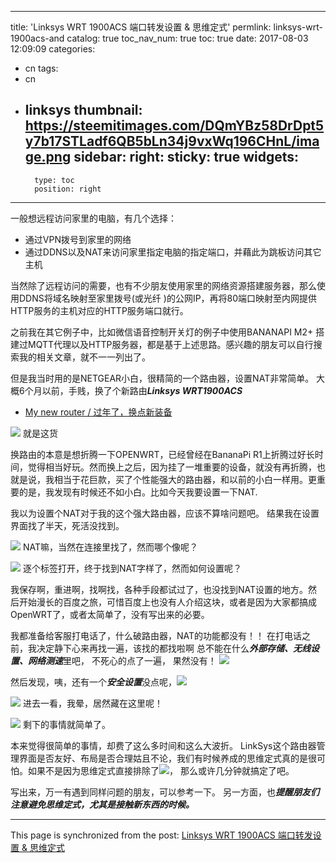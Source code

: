 
---
title: 'Linksys WRT 1900ACS 端口转发设置 & 思维定式'
permlink: linksys-wrt-1900acs-and
catalog: true
toc_nav_num: true
toc: true
date: 2017-08-03 12:09:09
categories:
- cn
tags:
- cn
- linksys
thumbnail: https://steemitimages.com/DQmYBz58DrDpt5y7b17STLadf6QB5bLn34j9vxWq196CHnL/image.png
sidebar:
    right:
        sticky: true
widgets:
    -
        type: toc
        position: right
---


一般想远程访问家里的电脑，有几个选择：
* 通过VPN拨号到家里的网络
* 通过DDNS以及NAT来访问家里指定电脑的指定端口，并藉此为跳板访问其它主机

当然除了远程访问的需要，也有不少朋友使用家里的网络资源搭建服务器，那么使用DDNS将域名映射至家里拨号(或光纤 )的公网IP，再将80端口映射至内网提供HTTP服务的主机对应的HTTP服务端口就行。

之前我在其它例子中，比如微信语音控制开关灯的例子中使用BANANAPI M2+ 搭建过MQTT代理以及HTTP服务器，都是基于上述思路。感兴趣的朋友可以自行搜索我的相关文章，就不一一列出了。

但是我当时用的是NETGEAR小白，很精简的一个路由器，设置NAT非常简单。
大概6个月以前，手贱，换了个新路由***Linksys WRT1900ACS***
* [My new router / 过年了，换点新装备](https://steemit.com/life/@oflyhigh/my-new-router)

![](https://steemitimages.com/DQmYBz58DrDpt5y7b17STLadf6QB5bLn34j9vxWq196CHnL/image.png)
就是这货

换路由的本意是想折腾一下OPENWRT，已经曾经在BananaPi R1上折腾过好长时间，觉得相当好玩。然而换上之后，因为挂了一堆重要的设备，就没有再折腾，也就是说，我相当于花巨款，买了个性能强大的路由器，和以前的小白一样用。更重要的是，我发现有时候还不如小白。比如今天我要设置一下NAT.

我以为设置个NAT对于我的这个强大路由器，应该不算啥问题吧。
结果我在设置界面找了半天，死活没找到。

![](https://steemitimages.com/DQmSinsvTCsb8u3BfxVkAVnAK4W1XQqJbvpYL3WS8yiJ9if/image.png)
NAT嘛，当然在连接里找了，然而哪个像呢？

![](https://steemitimages.com/DQme51hmdALVxdzdpZ2gauaK1C2ACixhDbDUXLxmrU8sx6B/image.png)
逐个标签打开，终于找到NAT字样了，然而如何设置呢？

我保存啊，重进啊，找啊找，各种手段都试过了，也没找到NAT设置的地方。然后开始漫长的百度之旅，可惜百度上也没有人介绍这块，或者是因为大家都搞成OpenWRT了，或者太简单了，没有写出来的必要。

我都准备给客服打电话了，什么破路由器，NAT的功能都没有！！
在打电话之前，我决定静下心来再找一遍，该找的都找啦啊
总不能在什么***外部存储、无线设置、网络测速***里吧， 不死心的点了一遍， 果然没有！
![](https://steemitimages.com/DQmPMRwFU7cQX8WmC1r46qkrk7yj4aiWfbog8DvGaCpZknw/image.png)

然后发现，咦，还有一个***安全设置***没点呢，![](https://steemitimages.com/DQmcX8ysAjmKSpTdLxSjNMqLVvXcv4PQysLJ86WFscoGaKf/image.png)

![](https://steemitimages.com/DQmaZNP9n9UNL6rKY9pamRReY1AYX9wSJhtnZbirwSAb4K1/image.png)
进去一看，我晕，居然藏在这里呢！

![](https://steemitimages.com/DQmNnnZCqQtmM99BLWq9x4L4GYPrVoK9Sr2JyuiqzPBk6Lr/image.png)
剩下的事情就简单了。

本来觉得很简单的事情，却费了这么多时间和这么大波折。
LinkSys这个路由器管理界面是否友好、布局是否合理姑且不论，我们有时候养成的思维定式真的是很可怕。如果不是因为思维定式直接排除了![](https://steemitimages.com/DQmcX8ysAjmKSpTdLxSjNMqLVvXcv4PQysLJ86WFscoGaKf/image.png)， 那么或许几分钟就搞定了吧。

写出来，万一有遇到同样问题的朋友，可以参考一下。
另一方面，也***提醒朋友们注意避免思维定式，尤其是接触新东西的时候。***

- - -

This page is synchronized from the post: [Linksys WRT 1900ACS 端口转发设置 & 思维定式](https://steemit.com/@oflyhigh/linksys-wrt-1900acs-and)
